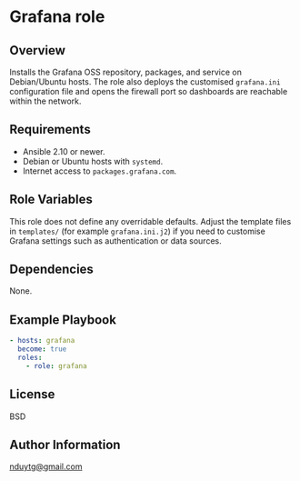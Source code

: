 # Grafana role

## Overview
Installs the Grafana OSS repository, packages, and service on Debian/Ubuntu
hosts. The role also deploys the customised `grafana.ini` configuration file and
opens the firewall port so dashboards are reachable within the network.

## Requirements
- Ansible 2.10 or newer.
- Debian or Ubuntu hosts with `systemd`.
- Internet access to `packages.grafana.com`.

## Role Variables
This role does not define any overridable defaults. Adjust the template files in
`templates/` (for example `grafana.ini.j2`) if you need to customise Grafana
settings such as authentication or data sources.

## Dependencies
None.

## Example Playbook
```yaml
- hosts: grafana
  become: true
  roles:
    - role: grafana
```

## License
BSD

## Author Information
nduytg@gmail.com
